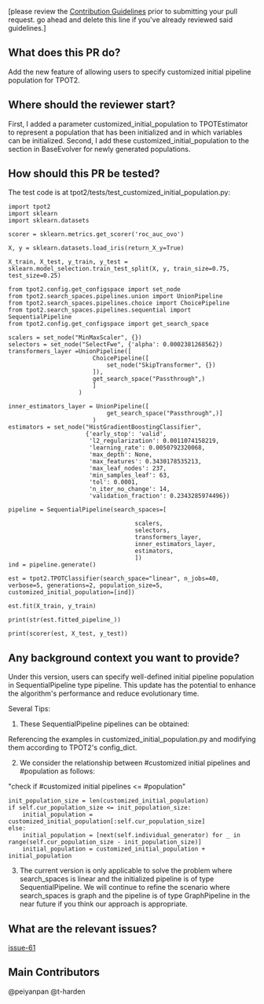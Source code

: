 [please review the [Contribution Guidelines](http://epistasislab.github.io/tpot/contributing/) prior to submitting your pull request. go ahead and delete this line if you've already reviewed said guidelines.]

## What does this PR do?

Add the new feature of allowing users to specify customized initial pipeline population for TPOT2.

## Where should the reviewer start?

First, I added a parameter customized_initial_population to TPOTEstimator to represent a population that has been initialized and in which variables can be initialized. Second, I add these customized_initial_population to the section in BaseEvolver for newly generated populations.

## How should this PR be tested?

The test code is at tpot2/tests/test_customized_initial_population.py:

```
import tpot2
import sklearn
import sklearn.datasets

scorer = sklearn.metrics.get_scorer('roc_auc_ovo')

X, y = sklearn.datasets.load_iris(return_X_y=True)

X_train, X_test, y_train, y_test = sklearn.model_selection.train_test_split(X, y, train_size=0.75, test_size=0.25)

from tpot2.config.get_configspace import set_node
from tpot2.search_spaces.pipelines.union import UnionPipeline
from tpot2.search_spaces.pipelines.choice import ChoicePipeline
from tpot2.search_spaces.pipelines.sequential import SequentialPipeline
from tpot2.config.get_configspace import get_search_space

scalers = set_node("MinMaxScaler", {})
selectors = set_node("SelectFwe", {'alpha': 0.0002381268562})
transformers_layer =UnionPipeline([
                        ChoicePipeline([
                            set_node("SkipTransformer", {})
                        ]),
                        get_search_space("Passthrough",)
                        ]
                    )

inner_estimators_layer = UnionPipeline([
                            get_search_space("Passthrough",)]
                        )
estimators = set_node("HistGradientBoostingClassifier", 
                      {'early_stop': 'valid', 
                       'l2_regularization': 0.0011074158219, 
                       'learning_rate': 0.0050792320068, 
                       'max_depth': None, 
                       'max_features': 0.3430178535213, 
                       'max_leaf_nodes': 237, 
                       'min_samples_leaf': 63, 
                       'tol': 0.0001, 
                       'n_iter_no_change': 14, 
                       'validation_fraction': 0.2343285974496})

pipeline = SequentialPipeline(search_spaces=[

                                    scalers,
                                    selectors, 
                                    transformers_layer,
                                    inner_estimators_layer,
                                    estimators,
                                    ])
ind = pipeline.generate()

est = tpot2.TPOTClassifier(search_space="linear", n_jobs=40, verbose=5, generations=2, population_size=5, customized_initial_population=[ind])

est.fit(X_train, y_train)

print(str(est.fitted_pipeline_))

print(scorer(est, X_test, y_test))

```

## Any background context you want to provide?

Under this version, users can specify well-defined initial pipeline population in SequentialPipeline type pipeline. This update has the potential to enhance the algorithm's performance and reduce evolutionary time.

Several Tips:

1. These SequentialPipeline pipelines can be obtained:

Referencing the examples in customized_initial_population.py and modifying them according to TPOT2's config_dict.

2. We consider the relationship between #customized initial pipelines and #population as follows:

"check if #customized initial pipelines <= #population"
```
init_population_size = len(customized_initial_population)
if self.cur_population_size <= init_population_size:
    initial_population = customized_initial_population[:self.cur_population_size]
else:
    initial_population = [next(self.individual_generator) for _ in range(self.cur_population_size - init_population_size)]
    initial_population = customized_initial_population + initial_population
```
3. The current version is only applicable to solve the problem where search_spaces is linear and the initialized pipeline is of type SequentialPipeline. We will continue to refine the scenario where search_spaces is graph and the pipeline is of type GraphPipeline in the near future if you think our approach is appropriate.


## What are the relevant issues?

[issue-61](https://github.com/EpistasisLab/tpot2/issues/61)

## Main Contributors

@peiyanpan @t-harden

